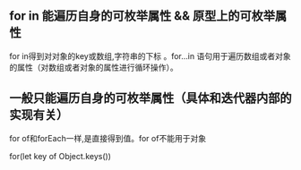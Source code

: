 

## for in 能遍历自身的可枚举属性 && 原型上的可枚举属性
for in得到对对象的key或数组,字符串的下标 。for...in 语句用于遍历数组或者对象的属性（对数组或者对象的属性进行循环操作）。


## 一般只能遍历自身的可枚举属性（具体和迭代器内部的实现有关）
for of和forEach一样,是直接得到值。for of不能用于对象

for(let key of Object.keys())

